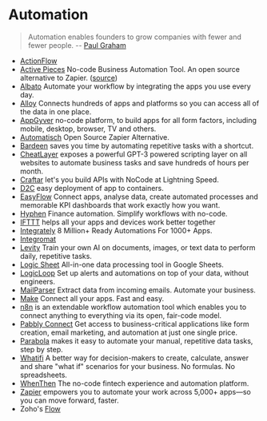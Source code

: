 # Automation

> Automation enables founders to grow companies with fewer and fewer people. -- [Paul Graham](https://twitter.com/paulg/status/1600119268858744832)

- [ActionFlow](https://actionsflow.github.io)
- [Active Pieces](https://www.activepieces.com) No-code Business Automation Tool. An open source alternative to Zapier. ([source](https://github.com/activepieces/activepieces))
- [Albato](https://albato.com) Automate your workflow by integrating the apps you use every day.
- [Alloy](https://runalloy.com) Connects hundreds of apps and platforms so you can access all of the data in one place.
- [AppGyver](https://www.appgyver.com) no-code platform, to build apps for all form factors, including mobile, desktop, browser, TV and others.
- [Automatisch](https://automatisch.io) Open Source Zapier Alternative.
- [Bardeen](https://www.bardeen.ai) saves you time by automating repetitive tasks with a shortcut.
- [CheatLayer](https://cheatlayer.com) exposes a powerful GPT-3 powered scripting layer on all websites to automate business tasks and save hundreds of hours per month.
- [Craftar](https://www.craftar.io) let's you build APIs with NoCode at Lightning Speed.
- [D2C](https://d2c.io) easy deployment of app to containers.
- [EasyFlow](https://www.easyflow.io) Connect apps, analyse data, create automated processes and memorable KPI dashboards that work exactly how you want.
- [Hyphen](https://tryhyphen.com) Finance automation. Simplify workflows with no-code.
- [IFTTT](https://ifttt.com) helps all your apps and devices work better together
- [Integrately](https://integrately.com) 8 Million+ Ready Automations For 1000+ Apps.
- [Integromat](https://www.integromat.com/)
- [Levity](https://levity.ai) Train your own AI on documents, images, or text data to perform daily, repetitive tasks.
- [Logic Sheet](https://workspace.google.com/marketplace/app/logic_sheet_automate_your_spreadsheets/796322869198) All-in-one data processing tool in Google Sheets.
- [LogicLoop](https://www.logicloop.com) Set up alerts and automations on top of your data, without engineers.
- [MailParser](https://mailparser.io) Extract data from incoming emails. Automate your business.
- [Make](https://www.make.com/) Connect all your apps. Fast and easy.
- [n8n](https://n8n.io) is an extendable workflow automation tool which enables you to connect anything to everything via its open, fair-code model.
- [Pabbly Connect](https://www.pabbly.com) Get access to business-critical applications like form creation, email marketing, and automation at just one single price.
- [Parabola](https://parabola.io) makes it easy to automate your manual, repetitive data tasks, step by step.
- [Whatifi](https://www.whatifi.io) A better way for decision-makers to create, calculate, answer and share "what if" scenarios for your business. No formulas. No spreadsheets.
- [WhenThen](https://whenthen.com) The no-code fintech experience and automation platform.
- [Zapier](https://zapier.com) empowers you to automate your work across 5,000+ apps—so you can move forward, faster.
- Zoho's [Flow](https://www.zoho.com/flow/)